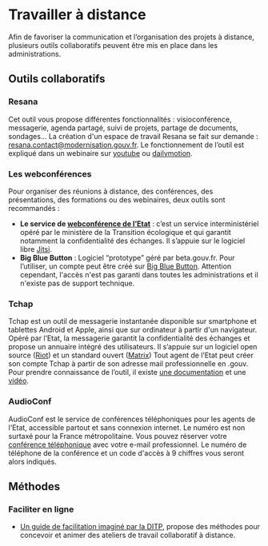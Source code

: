 # Travailler à distance

Afin de favoriser la communication et l’organisation des projets à distance, plusieurs outils collaboratifs peuvent être mis en place dans les administrations.

## Outils collaboratifs

### Resana
Cet outil vous propose différentes fonctionnalités : visioconférence, messagerie, agenda partagé, suivi de projets, partage de documents, sondages...
La création d'un espace de travail Resana se fait sur demande :  resana.contact@modernisation.gouv.fr.
Le fonctionnement de l’outil est expliqué dans un webinaire sur [youtube](https://www.youtube.com/watch?v=YPGzCqoi1NA&amp;t=472s) ou [dailymotion](https://www.dailymotion.com/video/x7ufqeb).

### Les webconférences
Pour organiser des réunions à distance, des conférences, des présentations, des formations ou des webinaires, deux outils sont recommandés :
- **Le service de [webconférence de l’Etat](https://webconf.numerique.gouv.fr/)** : c’est un service interministériel opéré par le ministère de la Transition écologique et qui garantit notamment la confidentialité des échanges. Il s’appuie sur le logiciel libre [Jitsi](https://jitsi.org/).
- **Big Blue Button** : Logiciel “prototype” géré par beta.gouv.fr. Pour l’utiliser, un compte peut être créé sur [Big Blue Button](https://visio.incubateur.net/b).
Attention cependant, l'accès n'est pas garanti dans toutes les administrations et il n'existe pas de support technique.

### Tchap
Tchap est un outil de messagerie instantanée disponible sur smartphone et tablettes Android et Apple, ainsi que sur ordinateur à partir d'un navigateur. Opéré par l’Etat, la messagerie garantit la confidentialité des échanges et propose un annuaire intégré des utilisateurs. Il s’appuie sur un logiciel open source ([Riot](https://element.io/)) et un standard ouvert ([Matrix](https://matrix.org/))
Tout agent de l’Etat peut créer son compte Tchap à partir de son adresse mail professionnelle en .gouv.
Pour prendre connaissance de l’outil, il existe [une documentation](https://www.numerique.gouv.fr/uploads/tchap-prise-en-main.pdf) et une [vidéo](https://www.dailymotion.com/video/k6fDaH7umhtmnavFIcf).

### AudioConf
AudioConf est le service de conférences téléphoniques pour les agents de l'Etat, accessible partout et sans connexion internet. Le numéro est non surtaxé pour la France métropolitaine.
Vous pouvez réserver votre [conférence téléphonique](https://audioconf.numerique.gouv.fr/) avec votre e-mail professionnel. Le numéro de téléphone de la conférence et un code d'accès à 9 chiffres vous seront alors indiqués. 

## Méthodes

### Faciliter en ligne
- [Un guide de facilitation imaginé par la DITP](https://www.modernisation.gouv.fr/outils-et-methodes-pour-transformer/teletravail-la-ditp-publie-un-guide-de-facilitation-a-distance), propose des méthodes pour concevoir et animer des ateliers de travail collaboratif à distance.